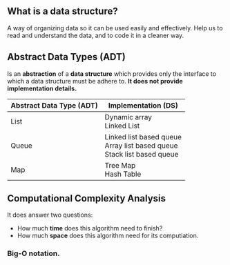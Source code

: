 ## What is a data structure?
A way of organizing data so it can be used easily and effectively. Help us to read and understand the data, and to code it in a cleaner way.

## Abstract Data Types (ADT)
Is an **abstraction** of a **data structure** which provides only the interface to which a data structure must be adhere to.  **It does not provide implementation details.**

| Abstract Data Type (ADT) | Implementation (DS)                                                         |
|--------------------------|-----------------------------------------------------------------------------|
| List                     | Dynamic array<br>Linked List                                                |
| Queue                    | Linked list based queue<br>Array list based queue<br>Stack list based queue |
| Map                      | Tree Map<br>Hash Table                                                      |

## Computational Complexity Analysis
It does answer two questions:
- How much **time** does this algorithm need to finish?
- How much **space** does this algorithm need for its computiation.

### Big-O notation.

